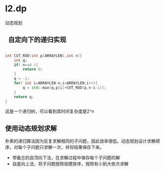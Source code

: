 # l2.dp

动态规划

##   自定向下的递归实现

```c++

int CUT_ROD(int p[ARRAYLEN],int n){
    int q;
    if( n==0 ){
        return 0;
    }
    q = -1;
    for( int i=ARRAYLEN-n;i<ARRAYLEN;i++){
        q = std::max(q,p[i]+CUT_ROD(p,n-i-1));
    }
    return q;
}
```

这是一个递归树，可以看到其时间复杂度是2^n

## 使用动态规划求解

朴素的递归算法因为反复求解相同的子问题，因此效率很低。动态规划设计求解顺序，对每个子问题只求解一次，并将结果保存下来。

- 带备忘的自顶向下法，在求解过程中保存每个子问题的解
- 自底向上法，将子问题按照规模排序，按照有小到大依次求解

